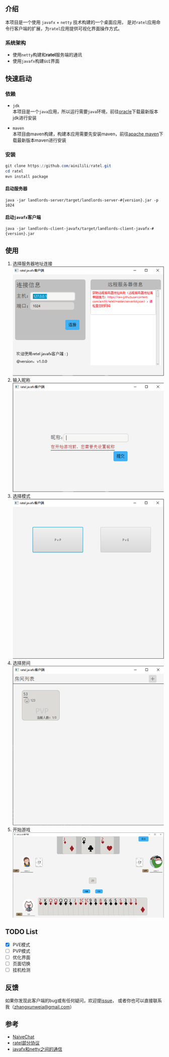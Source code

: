 ## 介绍
本项目是一个使用 `javafx` + `netty` 技术构建的一个桌面应用，
是对`ratel`应用命令行客户端的扩展，为`ratel`应用提供可视化界面操作方式。

### 系统架构
* 使用`netty`构建和**ratel**服务端的通讯
* 使用`javafx`构建`GUI`界面

## 快速启动
### 依赖
* `jdk`  
本项目是一个`java`应用，所以运行需要`java`环境，前往[oracle](https://www.oracle.com/java/technologies/java-downloads.html)下载最新版本jdk进行安装

* `maven`  
本项目由maven构建，构建本应用需要先安装maven，前往[apache maven](https://maven.apache.org)下载最新版本maven进行安装

### 安装
```powershell
git clone https://github.com/ainilili/ratel.git
cd ratel
mvn install package
```
#### 启动服务器
```shell
java -jar landlords-server/target/landlords-server-#{version}.jar -p 1024
```

#### 启动`javafx`客户端
```shell
java -jar landlords-client-javafx/target/landlords-client-javafx-#{version}.jar
```

## 使用
1. 选择服务器地址连接
![连接服务器](images/connect.png)  
2. 输入昵称
![输入昵称](images/input-nickname.png)  
3. 选择模式
![选择模式](images/select-modal.png)  
4. 选择房间
![选择房间](images/choose-room.png)  
5. 开始游戏
![开始游戏](images/play.png)  

## TODO List
- [X] PVE模式  
- [ ] PVP模式  
- [ ] 优化界面    
- [ ] 页面切换  
- [ ] 挂机检测

## 反馈
如果你发现此客户端的bug或有任何疑问，欢迎提[issue](https://github.com/ainilili/ratel/issues)，
或者你也可以直接联系我（[zhangxunweia@gmail.com](zhangxunweia@gmail.com)）

## 参考
* [NaiveChat](https://github.com/fuzhengwei/NaiveChat)
* [ratel部分协议](https://github.com/ainilili/ratel/blob/master/PROTOCO_CN.md)
* [javafx和netty之间的通信](./javafx-netty-communication.md)
